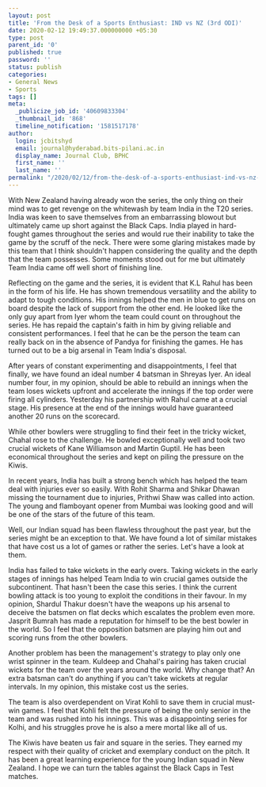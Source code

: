 ```yaml
---
layout: post
title: 'From the Desk of a Sports Enthusiast: IND vs NZ (3rd ODI)'
date: 2020-02-12 19:49:37.000000000 +05:30
type: post
parent_id: '0'
published: true
password: ''
status: publish
categories:
- General News
- Sports
tags: []
meta:
  _publicize_job_id: '40609833304'
  _thumbnail_id: '868'
  timeline_notification: '1581517178'
author:
  login: jcbitshyd
  email: journal@hyderabad.bits-pilani.ac.in
  display_name: Journal Club, BPHC
  first_name: ''
  last_name: ''
permalink: "/2020/02/12/from-the-desk-of-a-sports-enthusiast-ind-vs-nz-3rd-odi/"
---
```

<p><!-- wp:paragraph --></p>
<p>With New Zealand having already won the series, the only thing on their mind was to get revenge on the whitewash by team India in the T20 series. India was keen to save themselves from an embarrassing blowout but ultimately came up short against the Black Caps. India played in hard-fought games throughout the series and would rue their inability to take the game by the scruff of the neck. There were some glaring mistakes made by this team that I think shouldn't happen considering the quality and the depth that the team possesses. Some moments stood out for me but ultimately Team India came off well short of finishing line.</p>
<p><!-- /wp:paragraph --></p>
<p><!-- wp:paragraph --></p>
<p>Reflecting on the game and the series, it is evident that K.L Rahul has been in the form of his life. He has shown tremendous versatility and the ability to adapt to tough conditions. His innings helped the men in blue to get runs on board despite the lack of support from the other end. He looked like the only guy apart from Iyer whom the team could count on throughout the series. He has repaid the captain's faith in him by giving reliable and consistent performances. I feel that he can be the person the team can really back on in the absence of Pandya for finishing the games. He has turned out to be a big arsenal in Team India's disposal.</p>
<p><!-- /wp:paragraph --></p>
<p><!-- wp:paragraph --></p>
<p>After years of constant experimenting and disappointments, I feel that finally, we have found an ideal number 4 batsman in Shreyas Iyer. An ideal number four, in my opinion, should be able to rebuild an innings when the team loses wickets upfront and accelerate the innings if the top order were firing all cylinders. Yesterday his partnership with Rahul came at a crucial stage. His presence at the end of the innings would have guaranteed another 20 runs on the scorecard.</p>
<p><!-- /wp:paragraph --></p>
<p><!-- wp:paragraph --></p>
<p>While other bowlers were struggling to find their feet in the tricky wicket, Chahal rose to the challenge. He bowled exceptionally well and took two crucial wickets of Kane Williamson and Martin Guptil. He has been economical throughout the series and kept on piling the pressure on the Kiwis.</p>
<p><!-- /wp:paragraph --></p>
<p><!-- wp:paragraph --></p>
<p>In recent years, India has built a strong bench which has helped the team deal with injuries ever so easily. With Rohit Sharma and Shikar Dhawan missing the tournament due to injuries, Prithwi Shaw was called into action. The young and flamboyant opener from Mumbai was looking good and will be one of the stars of the future of this team.</p>
<p><!-- /wp:paragraph --></p>
<p><!-- wp:paragraph --></p>
<p>Well, our Indian squad has been flawless throughout the past year, but the series might be an exception to that. We have found a lot of similar mistakes that have cost us a lot of games or rather the series. Let's have a look at them.</p>
<p><!-- /wp:paragraph --></p>
<p><!-- wp:paragraph --></p>
<p>India has failed to take wickets in the early overs. Taking wickets in the early stages of innings has helped Team India to win crucial games outside the subcontinent. That hasn't been the case this series. I think the current bowling attack is too young to exploit the conditions in their favour. In my opinion, Shardul Thakur doesn't have the weapons up his arsenal to deceive the batsmen on flat decks which escalates the problem even more. Jasprit Bumrah has made a reputation for himself to be the best bowler in the world. So I feel that the opposition batsmen are playing him out and scoring runs from the other bowlers.</p>
<p><!-- /wp:paragraph --></p>
<p><!-- wp:paragraph --></p>
<p>Another problem has been the management's strategy to play only one wrist spinner in the team. Kuldeep and Chahal's pairing has taken crucial wickets for the team over the years around the world. Why change that? An extra batsman can't do anything if you can't take wickets at regular intervals. In my opinion, this mistake cost us the series.</p>
<p><!-- /wp:paragraph --></p>
<p><!-- wp:paragraph --></p>
<p>The team is also overdependent on Virat Kohli to save them in crucial must-win games. I feel that Kohli felt the pressure of being the only senior in the team and was rushed into his innings. This was a disappointing series for Kolhi, and his struggles prove he is also a mere mortal like all of us.</p>
<p><!-- /wp:paragraph --></p>
<p><!-- wp:paragraph --></p>
<p>The Kiwis have beaten us fair and square in the series. They earned my respect with their quality of cricket and exemplary conduct on the pitch. It has been a great learning experience for the young Indian squad in New Zealand. I hope we can turn the tables against the Black Caps in Test matches.</p>
<p><!-- /wp:paragraph --></p>
